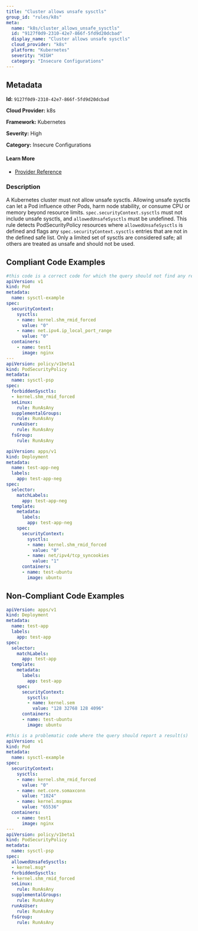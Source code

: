 ```yaml
---
title: "Cluster allows unsafe sysctls"
group_id: "rules/k8s"
meta:
  name: "k8s/cluster_allows_unsafe_sysctls"
  id: "9127f0d9-2310-42e7-866f-5fd9d20dcbad"
  display_name: "Cluster allows unsafe sysctls"
  cloud_provider: "k8s"
  platform: "Kubernetes"
  severity: "HIGH"
  category: "Insecure Configurations"
---
```

## Metadata

**Id:** `9127f0d9-2310-42e7-866f-5fd9d20dcbad`

**Cloud Provider:** k8s

**Framework:** Kubernetes

**Severity:** High

**Category:** Insecure Configurations

#### Learn More

 - [Provider Reference](https://kubernetes.io/docs/tasks/administer-cluster/sysctl-cluster/)

### Description

 A Kubernetes cluster must not allow unsafe sysctls. Allowing unsafe sysctls can let a Pod influence other Pods, harm node stability, or consume CPU or memory beyond resource limits.
`spec.securityContext.sysctls` must not include unsafe sysctls, and `allowedUnsafeSysctls` must be undefined. This rule detects PodSecurityPolicy resources where `allowedUnsafeSysctls` is defined and flags any `spec.securityContext.sysctls` entries that are not in the defined safe list.
Only a limited set of sysctls are considered safe; all others are treated as unsafe and should not be used.


## Compliant Code Examples
```yaml
#this code is a correct code for which the query should not find any result
apiVersion: v1
kind: Pod
metadata:
  name: sysctl-example
spec:
  securityContext:
    sysctls:
    - name: kernel.shm_rmid_forced
      value: "0"
    - name: net.ipv4.ip_local_port_range
      value: "0"
  containers:
    - name: test1
      image: nginx
---
apiVersion: policy/v1beta1
kind: PodSecurityPolicy
metadata:
  name: sysctl-psp
spec:
  forbiddenSysctls:
  - kernel.shm_rmid_forced
  seLinux:
    rule: RunAsAny
  supplementalGroups:
    rule: RunAsAny
  runAsUser:
    rule: RunAsAny
  fsGroup:
    rule: RunAsAny

```

```yaml
apiVersion: apps/v1
kind: Deployment
metadata:
  name: test-app-neg
  labels:
    app: test-app-neg
spec:
  selector:
    matchLabels:
      app: test-app-neg
  template:
    metadata:
      labels:
        app: test-app-neg
    spec:
      securityContext:
        sysctls:
        - name: kernel.shm_rmid_forced
          value: "0"
        - name: net/ipv4/tcp_syncookies
          value: "1"
      containers:
      - name: test-ubuntu
        image: ubuntu

```
## Non-Compliant Code Examples
```yaml
apiVersion: apps/v1
kind: Deployment
metadata:
  name: test-app
  labels:
    app: test-app
spec:
  selector:
    matchLabels:
      app: test-app
  template:
    metadata:
      labels:
        app: test-app
    spec:
      securityContext:
        sysctls:
        - name: kernel.sem
          value: "128 32768 128 4096"
      containers:
      - name: test-ubuntu
        image: ubuntu

```

```yaml
#this is a problematic code where the query should report a result(s)
apiVersion: v1
kind: Pod
metadata:
  name: sysctl-example
spec:
  securityContext:
    sysctls:
    - name: kernel.shm_rmid_forced
      value: "0"
    - name: net.core.somaxconn
      value: "1024"
    - name: kernel.msgmax
      value: "65536"
  containers:
    - name: test1
      image: nginx
---
apiVersion: policy/v1beta1
kind: PodSecurityPolicy
metadata:
  name: sysctl-psp
spec:
  allowedUnsafeSysctls:
  - kernel.msg*
  forbiddenSysctls:
  - kernel.shm_rmid_forced
  seLinux:
    rule: RunAsAny
  supplementalGroups:
    rule: RunAsAny
  runAsUser:
    rule: RunAsAny
  fsGroup:
    rule: RunAsAny

```
